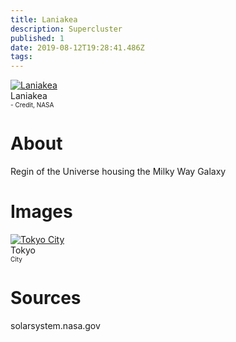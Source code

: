 ```yaml
---
title: Laniakea
description: Supercluster
published: 1
date: 2019-08-12T19:28:41.486Z
tags: 
---
```


<div class="header">
	<a target="_blank" href="/uploads/supercluster/laniakea.png">
<img src="/uploads/supercluster/laniakea.png" alt="Laniakea"/>
</a>
	<div class="hdesc">Laniakea<br><font size="1">- Credit, NASA</font></div>
</div>

# About
Regin of the Universe housing the Milky Way Galaxy


# Images
<link rel="stylesheet" href="/uploads/css/core.css">

<div class="gallery">
	<a target="_blank" href="/uploads/planets/earth/tokyo.jpg">
<img src="/uploads/planets/earth/tokyo.jpg" alt="Tokyo City"/>
</a>
	<div class="desc">Tokyo<br><font size="1">City</font></div>
</div>




# Sources
solarsystem.nasa.gov